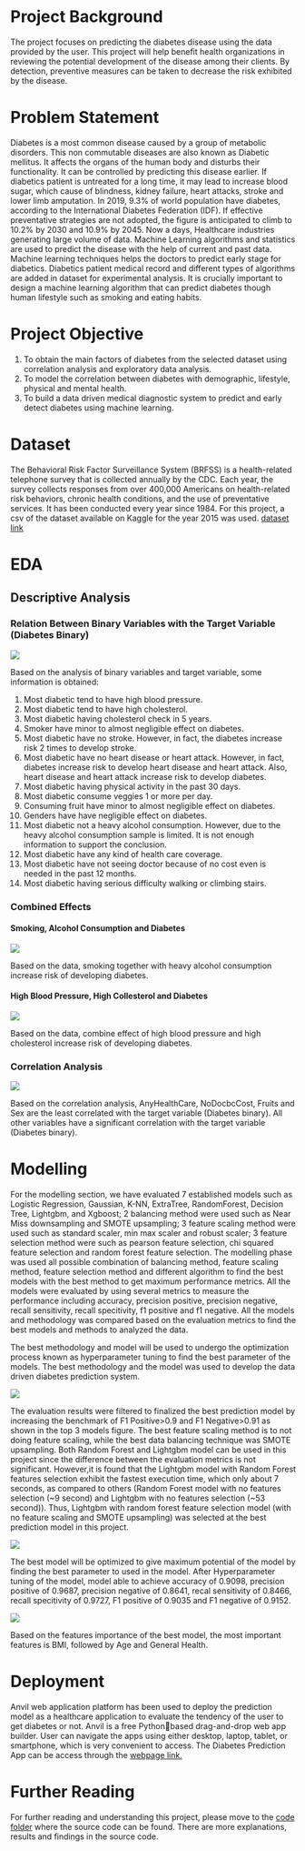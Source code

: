 # Project Background
The project focuses on predicting the diabetes disease using the data provided by the user. 
This project will help benefit health organizations in reviewing the potential development of the disease among their clients. By detection, preventive measures can be taken to decrease the 
risk exhibited by the disease.

# Problem Statement
Diabetes is a most common disease caused by a group of metabolic disorders. This non 
commutable diseases are also known as Diabetic mellitus. It affects the organs of the human 
body and disturbs their functionality. It can be controlled by predicting this disease earlier. If diabetics patient is untreated for a long time, it may lead to increase blood sugar, which cause of blindness, kidney failure, heart attacks, stroke and lower limb amputation. In 2019, 9.3% of world population have diabetes, according to the International Diabetes Federation (IDF). If effective preventative strategies are not adopted, the figure is anticipated to climb to 10.2% by 2030 and 10.9% by 2045. Now a days, Healthcare industries generating large volume of data. Machine Learning algorithms and statistics are used to predict the disease with the help of current and past data. Machine learning techniques helps the doctors to predict early stage for diabetics. Diabetics patient medical record and different types of algorithms are added in dataset for experimental analysis. It is crucially important to design a machine learning algorithm that can predict diabetes though human lifestyle such as smoking and eating habits.

# Project Objective
1. To obtain the main factors of diabetes from the selected dataset using correlation 
analysis and exploratory data analysis.
2. To model the correlation between diabetes with demographic, lifestyle, physical and 
mental health.
3. To build a data driven medical diagnostic system to predict and early detect diabetes using 
machine learning.

# Dataset
The Behavioral Risk Factor Surveillance System (BRFSS) is a health-related telephone survey that is collected annually by the CDC. Each year, the survey collects responses from over 400,000 Americans on health-related risk behaviors, chronic health conditions, and the use of preventative services. It has been conducted every year since 1984. For this project, a csv of the dataset available on Kaggle for the year 2015 was used. [dataset link](https://www.kaggle.com/datasets/alexteboul/diabetes-health-indicators-dataset)

# EDA
## Descriptive Analysis

### Relation Between Binary Variables with the Target Variable (Diabetes Binary)

![](https://github.com/dimashidayat99/Diabetes_Prediction/blob/main/result/Independent%20Variables%20vs%20Dependent%20Variable.png)

Based on the analysis of binary variables and target variable, some information is obtained:
1. Most diabetic tend to have high blood pressure.
2. Most diabetic tend to have high cholesterol.
3. Most diabetic having cholesterol check in 5 years.
4. Smoker have minor to almost negligible effect on diabetes.
5. Most diabetic have no stroke. However, in fact, the diabetes increase risk 2 times to 
develop stroke.
6. Most diabetic have no heart disease or heart attack. However, in fact, diabetes 
increase risk to develop heart disease and heart attack. Also, heart disease and 
heart attack increase risk to develop diabetes.
7. Most diabetic having physical activity in the past 30 days.
8. Most diabetic consume veggies 1 or more per day.
9. Consuming fruit have minor to almost negligible effect on diabetes.
10. Genders have have negligible effect on diabetes.
11. Most diabetic not a heavy alcohol consumption. However, due to the heavy alcohol 
consumption sample is limited. It is not enough information to support the conclusion.
12. Most diabetic have any kind of health care coverage.
13. Most diabetic have not seeing doctor because of no cost even is needed in the past 
12 months.
14. Most diabetic having serious difficulty walking or climbing stairs.

### Combined Effects
#### Smoking, Alcohol Consumption and Diabetes

![](https://github.com/dimashidayat99/Diabetes_Prediction/blob/main/result/Smoker%2C%20Alcohol%2C%20Diabetes.png)

Based on the data, smoking together with heavy alcohol consumption increase risk of 
developing diabetes.

#### High Blood Pressure, High Collesterol and Diabetes

![](https://github.com/dimashidayat99/Diabetes_Prediction/blob/main/result/Bp%2C%20Chol%2C%20Diabetes.png)

Based on the data, combine effect of high blood pressure and high cholesterol increase risk 
of developing diabetes.

### Correlation Analysis

![](https://github.com/dimashidayat99/Diabetes_Prediction/blob/main/result/Correlation%20Analysis%20on%20Diabetes.png)

Based on the correlation analysis, AnyHealthCare, NoDocbcCost, Fruits and Sex are the least correlated with the target variable (Diabetes binary). All other variables have a significant correlation with the target variable (Diabetes binary).

# Modelling

For the modelling section, we have evaluated 7 established models such as Logistic 
Regression, Gaussian, K-NN, ExtraTree, RandomForest, Decision Tree, Lightgbm, and 
Xgboost; 2 balancing method were used such as Near Miss downsampling and SMOTE 
upsampling; 3 feature scaling method were used such as standard scaler, min max scaler
and robust scaler; 3 feature selection method were such as pearson feature selection, 
chi squared feature selection and random forest feature selection. The modelling phase was 
used all possible combination of balancing method, feature scaling method, feature selection 
method and different algorithm to find the best models with the best method to get maximum 
performance metrics. All the models were evaluated by using several metrics to measure the performance including accuracy, precision positive, precision negative, recall sensitivity, recall specitivity, f1 positive and f1 negative. All the models and methodology was compared based on the evaluation metrics to find the best models and methods to analyzed the data.

The best methodology and model will be used to undergo the optimization process known as hyperparameter tuning to find the best parameter of the models. The best methodology and the model was used to develop the data driven diabetes prediction system. 

![](https://github.com/dimashidayat99/Diabetes_Prediction/blob/main/result/Top%203%20Best%20Models%20%26%20Methods.png)

The evaluation results were filtered to finalized the best prediction model by increasing the benchmark of F1 Positive>0.9 and F1 Negative>0.91 as shown in the top 3 models figure. The best feature scaling method is to not doing feature scaling, while the best data balancing technique was SMOTE upsampling. Both Random Forest and Lightgbm model can be used in this project since the difference between the evaluation metrics is not significant. However,it is found that the Lightgbm model with Random Forest features selection exhibit the fastest execution time, which only about 7 seconds, as compared to others (Random Forest model with no features selection (~9 second) and Lightgbm with no features selection (~53 second)). Thus, Lightgbm with random forest feature selection model (with no feature scaling and SMOTE upsampling) was selected at the best prediction model in this project.

![](https://github.com/dimashidayat99/Diabetes_Prediction/blob/main/result/Performance%20Metrics%20Best%20Model.png)

The best model will be optimized to give maximum potential of the model by finding the best parameter to used in the model. After Hyperparameter tuning of the model, model able to achieve accuracy of 0.9098, precision positive of 0.9687, precision negative of 0.8641, recal sensitivity of 0.8466, recall specitivity of 0.9727, F1 positive of	0.9035 and F1 negative of 0.9152. 

![](https://github.com/dimashidayat99/Diabetes_Prediction/blob/main/result/Feature%20Importances.png)

Based on the features importance of the best model, the most important features is BMI, followed by Age and General Health.


# Deployment
Anvil web application platform has been used to deploy the prediction model as a healthcare 
application to evaluate the tendency of the user to get diabetes or not. Anvil is a free Pythonbased drag-and-drop web app builder. User can navigate the apps using either desktop, laptop, tablet, or smartphone, which is very convenient to access. The Diabetes Prediction 
App can be access through the [webpage link.](https://yiib2fcsyexhjsql.anvil.app/RJP4XN4VUDDQFDCAEM4WLZ7G)

# Further Reading
For further reading and understanding this project, please move to the [code folder](https://github.com/dimashidayat99/Diabetes_Prediction/tree/main/code) where the source code can be found. There are more explanations, results and findings in the source code.


